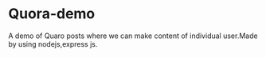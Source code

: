 # Quora-demo
A demo of Quaro posts where we can make content of individual user.Made by using nodejs,express js.
